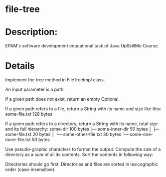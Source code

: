 # file-tree
# Description: 
EPAM's software development educational task of Java UpSkillMe Course.
# Details


Implement the tree method in FileTreeImpl class.


An input parameter is a path.


If a given path does not exist, return an empty Optional.


If a given path refers to a file, return a String with its name and size like this:
some-file.txt 128 bytes


If a given path refers to a directory, return a String with its name, total size and its full hierarchy:
some-dir 100 bytes
├─ some-inner-dir 50 bytes
│  ├─ some-file.txt 20 bytes
│  └─ some-other-file.txt 30 bytes
└─ some-one-more-file.txt 50 bytes



Use pseudo-graphic characters to format the output.
Compute the size of a directory as a sum of all its contents.
Sort the contents in following way:

Directories should go first.
Directories and files are sorted in lexicographic order (case-insensitive).
